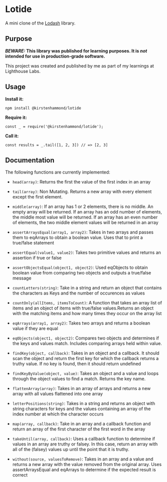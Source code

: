 # Lotide

A mini clone of the [Lodash](https://lodash.com) library.

## Purpose

**_BEWARE:_ This library was published for learning purposes. It is _not_ intended for use in production-grade software.**

This project was created and published by me as part of my learnings at Lighthouse Labs. 

## Usage

**Install it:**

`npm install @kirstenhammond/lotide`

**Require it:**

`const _ = require('@kirstenhammond/lotide');`

**Call it:**

`const results = _.tail([1, 2, 3]) // => [2, 3]`

## Documentation

The following functions are currently implemented:

* `head(array)`: Returns the first the value of the first index in an array

* `tail(array)`: Non Mutating. Returns a new array with every element except the first element.

* `middle(array)`: If an array has 1 or 2 elements, there is no middle. An empty array will be returned. If an array has an odd number of elements, the middle most value will be returned. If an array has an even number of elements, the two middle element values will be returned in an array

* `assertArraysEqual(array1, array2)`: Takes in two arrays and passes them to eqArrays to obtain a boolean value. Uses that to print a true/false statement

* `assertEqual(value1, value2)`: Takes two primitive values and returns an assertion if true or false

* `assertObjectsEqual(object1, object2)`: Used eqObjects to obtain boolean value from comparing two objects and outputs a true/false message

* `countLetters(string)`: Take in a string and return an object that contains the characters as Keys and the number of occurences as values

* `countOnly(allItems, itemsToCount)`: A function that takes an array list of items and an object of items with true/false values.Returns an object with the matching items and how many times they occur on the array list

* `eqArrays(array1, array2)`: Takes two arrays and returns a boolean value if they are equal

* `eqObjects(object1, object2)`: Compares two objects and determines if the keys and values match. Includes comparing arrays held within value.

* `findKey(object, callback)`: Takes in an object and a callback. It should scan the object and return the first key for which the callback returns a truthy value. If no key is found, then it should return undefined

* `findKeyByValue(object, value)`: Takes an object and a value and loops through the object values to find a match. Returns the key name.

* `flattenArray(array)`: Takes in an array of arrays and returns a new array with all values flattened into one array

* `letterPositions(string)`: Takes in a string and returns an object with string characters for keys and the values containing an array of the index number at which the character occurs

* `map(array, callback)`: Take in an array and a callback function and return an array of the first character of the first word in the array

* `takeUntil(array, callback)`: Uses a callback function to determine if values in an array are truthy or falsey. In this case, return an array with all of the (falsey) values up until the point that it is truthy.

* `without(source, valuesToRemove)`: Takes in an array and a value and returns a new array with the value removed from the original array. Uses assertArraysEqual and eqArrays to determine if the expected result is correct
